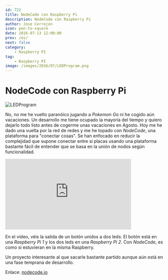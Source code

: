 ```yaml
---
id: 722
title: NodeCode con Raspberry Pi
description: NodeCode con Raspberry Pi
author: Jose Cerrejon
icon: pen-to-square
date: 2016-07-13 12:00:00
prev: /es/
next: false
category:
    - Raspberry PI
tag:
    - Raspberry PI
image: /images/2016/07/LEDProgram.png
---
```


# NodeCode con Raspberry Pi

![LEDProgram](/images/2016/07/LEDProgram.png)

No, no me he vuelto paranóico jugando a _Pokemon Go_ ni he cogido aún vacaciones. Un desarrollo me tiene ocupado la mayoría del tiempo y quiero dejarlo todo listo antes de cogerme unas vacaciones en Agosto. Hoy me he dado una vuelta por la red de redes y me he topado con _NodeCode_, una plataforma para "conectar cosas". Se han enfocado en reducir la complejidad que supone conectar entre sí placas usando una plataforma bastante fácil de entender que se basa en la unión de nodos según funcionalidad.

<iframe width="400" height="225" src="https://www.youtube.com/embed/21h4ls9sbtM?rel=0&amp;showinfo=0" frameborder="0" allowfullscreen></iframe>

En el vídeo, véis la salida de un botón unidos a dos leds. El botón está en una _Raspberry Pi 1_ y los dos leds en una _Raspberry Pi 2_. Con _NodeCode_, es como si estuvieran en la misma Raspberry.

Un proyecto interesante al que sacarle bastante partido aunque aún está en una fase temprana de desarrollo.

Enlace: [nodecode.io](https://nodecode.io/)
